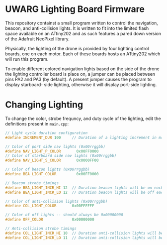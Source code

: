 # UWARG Lighting Board Firmware

This repository containst a small program written to control the navigation,
beacon, and anti-collision lights. It is written to fit into the limited flash
space available on an ATtiny202 and as such features a pared down version of the
Adafruit NeoPixel library.

Physically, the lighting of the drone is provided by four lighting control
boards, one on each motor. Each of these boards hosts an ATtiny202 which will 
run this program.

To enable different colored navigation lights based on the side of the drone the
lighting controller board is place on, a jumper can be placed between pins PA2
and PA3 (by default). A present jumper causes the program to display starboard-
side lighting, otherwise it will display port-side lighting.

# Changing Lighting
To change the color, strobe frequncy, and duty cycle of the lighting, edit the
definitions present in `main.cpp`:
```cpp
// Light cycle duration configuration
#define INCREMENT_DUR 100     // Duration of a lighting increment in ms

// Color of port side nav lights (0x00rrggbb)
#define NAV_LIGHT_P_COLOR       0x00FF0000
// Color of starboard side nav lights (0x00rrggbb)
#define NAV_LIGHT_S_COLOR       0x0000FF00

// Color of beacon lights (0x00rrggbb)
#define BEA_LIGHT_COLOR         0x00FF0000

// Beacon strobe timings
#define BEA_LIGHT_INCR_HI 12  // Duration beacon lights will be on each strobe (in increments)
#define BEA_LIGHT_INCR_LO 12  // Duration beacon lights will be off each strobe (in increments)

// Color of anti-collision lights (0x00rrggbb)
#define COL_LIGHT_COLOR       0x00FFFFFF

// Color of off lights -- should always be 0x00000000
#define OFF_COLOR             0x00000000

// Anti-collision strobe timings
#define COL_LIGHT_INCR_HI 10  // Duration anti-collision lights will be on each strobe (in increments)
#define COL_LIGHT_INCR_LO 11  // Duration anti-collision lights will be off each strobe (in increments)
```
